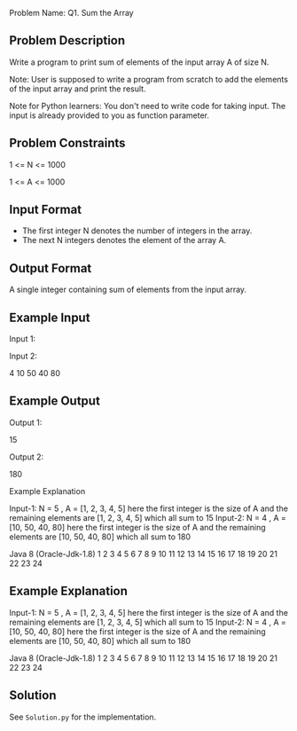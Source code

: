 Problem Name: Q1. Sum the Array

## Problem Description

Write a program to print sum of elements of the input array A of size N.

Note: User is supposed to write a program from scratch to add the elements of the input array and print the result.

Note for Python learners: You don't need to write code for taking input. The input is already provided to you as function parameter.

## Problem Constraints

1 <= N <= 1000

1 <= A <= 1000

## Input Format

- The first integer N denotes the number of integers in the array.
- The next N integers denotes the element of the array A.

## Output Format

A single integer containing sum of elements from the input array.

## Example Input

Input 1:

Input 2:

4 10 50 40 80

## Example Output

Output 1:

15

Output 2:

180

Example Explanation

Input-1:
N = 5 , A = [1, 2, 3, 4, 5]
here the first integer is the size of A and the remaining elements are [1, 2, 3, 4, 5]
which all sum to 15
Input-2:
N = 4 , A = [10, 50, 40, 80]
here the first integer is the size of A and the remaining elements are [10, 50, 40, 80]
which all sum to 180

Java 8 (Oracle-Jdk-1.8)
1
2
3
4
5
6
7
8
9
10
11
12
13
14
15
16
17
18
19
20
21
22
23
24

## Example Explanation

Input-1:
N = 5 , A = [1, 2, 3, 4, 5]
here the first integer is the size of A and the remaining elements are [1, 2, 3, 4, 5]
which all sum to 15
Input-2:
N = 4 , A = [10, 50, 40, 80]
here the first integer is the size of A and the remaining elements are [10, 50, 40, 80]
which all sum to 180

Java 8 (Oracle-Jdk-1.8)
1
2
3
4
5
6
7
8
9
10
11
12
13
14
15
16
17
18
19
20
21
22
23
24

## Solution

See `Solution.py` for the implementation.